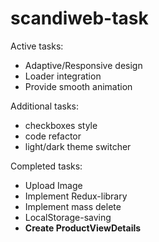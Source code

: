 # scandiweb-task

Active tasks:

-   Adaptive/Responsive design <C priority>
-   Loader integration <C priority>
-   Provide smooth animation <C priority>

Additional tasks:

-   checkboxes style
-   code refactor
-   light/dark theme switcher

Completed tasks:

-   Upload Image <A priority>
-   Implement Redux-library <A priority>
-   Implement mass delete <A priority>
-   LocalStorage-saving <B priority>
-   Create ProductViewDetails <B priority>
